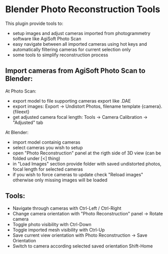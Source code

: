 # Blender Photo Reconstruction Tools

This plugin provide tools to:

- setup images and adjust cameras imported from photogrammetry software like AgiSoft Photo Scan
- easy navigate between all imported cameras using hot keys and automatically filtering cameras for current selection only
- some tools to simplify reconstruction process



## Import cameras from AgiSoft Photo Scan to Blender:
At Photo Scan:

- export model to file supporting cameras export like .DAE
- export images: Export -> Undistort Photos, filename template {camera}.{fileext}
- get adjusted camera focal length: Tools -> Camera Calibration -> "Adjusted" tab

At Blender: 

- import model containig cameras
- select cameras you wish to setup
- open "Photo Reconstruction" panel at the rigth side of 3D view (can be folded under [<] thing)
- in "Load Images" section provide folder with saved undistorted photos, focal length for selected cameras
- if you wish to force cameras to update check "Reload images" otherwise only missing images will be loaded


## Tools:

- Navigate through cameras with Ctrl-Left / Ctrl-Right
- Change camera orientation with "Photo Reconstruction" panel -> Rotate camera
- Toggle photo visibility with Ctrl-Down
- Toggle imported mesh visibility with Ctrl-Up
- Save current view orientation with Photo Reconstruction -> Save Orientation
- Switch to camera according selected saved orientation Shift-Home
